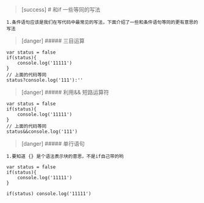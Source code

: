 >[success] # 和if 一些等同的写法
~~~
1.条件语句应该是我们在写代码中最常见的写法，下面介绍了一些和条件语句等同的更有意思的写法
~~~
>[danger] ##### 三目运算
~~~
var status = false    
if(status){
    console.log('11111')
}
// 上面的代码等同
status?console.log('111'):''
~~~
>[danger] ##### 利用&& 短路运算符
~~~
var status = false
if(status){
    console.log('11111')
}
// 上面的代码等同
status&&console.log('111')
~~~
>[danger] ##### 单行语句
~~~
1.要知道 {} 是个语法表示块的意思，不是if自己带的哟
~~~
~~~
var status = false
if(status){
    console.log('11111')
}

if(status) console.log('11111')
~~~